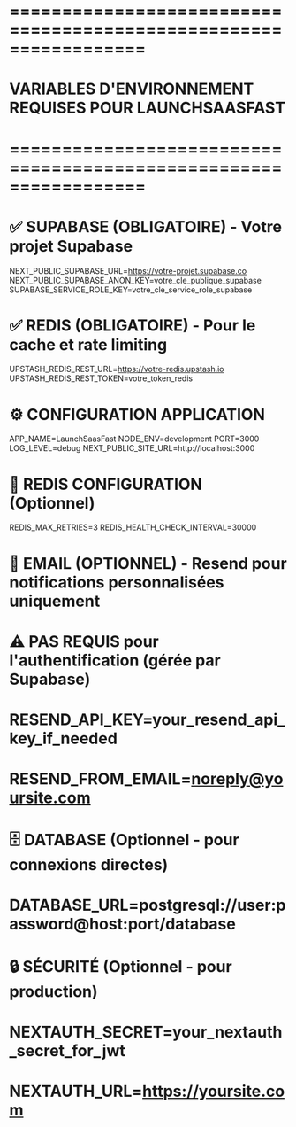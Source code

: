# =================================================================
# VARIABLES D'ENVIRONNEMENT REQUISES POUR LAUNCHSAASFAST
# =================================================================

# ✅ SUPABASE (OBLIGATOIRE) - Votre projet Supabase
NEXT_PUBLIC_SUPABASE_URL=https://votre-projet.supabase.co
NEXT_PUBLIC_SUPABASE_ANON_KEY=votre_cle_publique_supabase
SUPABASE_SERVICE_ROLE_KEY=votre_cle_service_role_supabase

# ✅ REDIS (OBLIGATOIRE) - Pour le cache et rate limiting
UPSTASH_REDIS_REST_URL=https://votre-redis.upstash.io
UPSTASH_REDIS_REST_TOKEN=votre_token_redis

# ⚙️ CONFIGURATION APPLICATION
APP_NAME=LaunchSaasFast
NODE_ENV=development
PORT=3000
LOG_LEVEL=debug
NEXT_PUBLIC_SITE_URL=http://localhost:3000

# 🔧 REDIS CONFIGURATION (Optionnel)
REDIS_MAX_RETRIES=3
REDIS_HEALTH_CHECK_INTERVAL=30000

# 📧 EMAIL (OPTIONNEL) - Resend pour notifications personnalisées uniquement
# ⚠️  PAS REQUIS pour l'authentification (gérée par Supabase)
# RESEND_API_KEY=your_resend_api_key_if_needed
# RESEND_FROM_EMAIL=noreply@yoursite.com

# 🗄️ DATABASE (Optionnel - pour connexions directes)
# DATABASE_URL=postgresql://user:password@host:port/database

# 🔒 SÉCURITÉ (Optionnel - pour production)
# NEXTAUTH_SECRET=your_nextauth_secret_for_jwt
# NEXTAUTH_URL=https://yoursite.com
